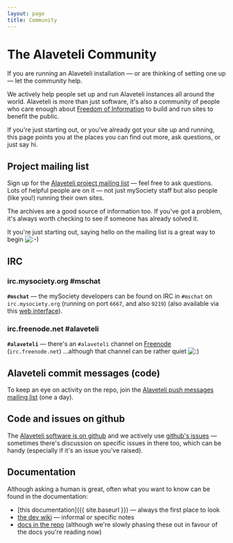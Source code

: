 ```yaml
---
layout: page
title: Community
---
```


The Alaveteli Community
====================

<p class="lead">
  If you are running an Alaveteli installation &mdash; or are thinking of setting one up &mdash; let the community help.
</p>

We actively help people set up and run Alaveteli instances all around the
world. Alaveteli is more than just software, it's also a community of people
who care enough about <a href="{{ site.baseurl}}docs/glossary/#foi"
class="glossary">Freedom of Information</a> to build and run sites to benefit
the public.

If you're just starting out, or you've already got your site up and running,
this page points you at the places you can find out more, ask questions, or
just say hi.

<!--
  direct email and twitter?

  <li>Louise Crow (project lead): <a href="mailto:louise@mysociety.org">email</a>, <a href="http://twitter.com/crowbot">twitter</a></li>
-->


## Project mailing list

Sign up for the <a href="https://groups.google.com/group/alaveteli-dev">Alaveteli project mailing list</a> &mdash; feel free to ask questions. Lots of helpful people are on it
&mdash; not just mySociety staff but also people (like you!) running their own
sites.

The archives are a good source of information too. If you've got a problem, it's
always worth checking to see if someone has already solved it.

It you're just starting out, saying hello on the mailing list is a great way to
begin <img src="http://www.alaveteli.org/wp-includes/images/smilies/icon_smile.gif" alt=":-)">

## IRC

### irc.mysociety.org #mschat

**`#mschat`** &mdash;
the mySociety developers can be found on IRC in `#mschat` on
`irc.mysociety.org` (running on port `6667`, and also `9219`)
(also available via this [web interface](http://www.irc.mysociety.org)).

### irc.freenode.net #alaveteli

**`#alaveteli`** &mdash;
there's an `#alaveteli` channel on
[Freenode](http://freenode.net) (`irc.freenode.net`) ...although that channel can be rather quiet
<img src="http://www.alaveteli.org/wp-includes/images/smilies/icon_smile.gif" alt=":)" class="wp-smiley">

##  Alaveteli commit messages (code)

To keep an eye on activity on the repo, join the
<a href="https://groups.google.com/group/alaveteli-commits/">Alaveteli push messages mailing list</a> (one a day).

## Code and issues on github

The [Alaveteli software is on github](https://github.com/mysociety/alaveteli) and we actively use
[github's issues](https://github.com/mysociety/alaveteli) &mdash; sometimes there's discussion on specific issues in there too, which can be handy (especially if it's an issue you've raised).

## Documentation

Although asking a human is great, often what you want to know can be
found in the documentation:

* [this documentation]({{ site.baseurl }}) &mdash; always the first place to look
* [the dev wiki](http://github.com/mysociety/alaveteli/wiki) &mdash; informal or specific notes
* [docs in the repo](https://github.com/mysociety/alaveteli/tree/rails-3-develop/doc) (although we're slowly phasing these out in favour of the docs you're reading now)
